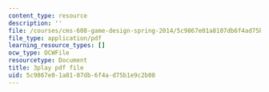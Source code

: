 ```yaml
---
content_type: resource
description: ''
file: /courses/cms-608-game-design-spring-2014/5c9867e01a8107db6f4ad75b1e9c2b08_1506702.pdf
file_type: application/pdf
learning_resource_types: []
ocw_type: OCWFile
resourcetype: Document
title: 3play pdf file
uid: 5c9867e0-1a81-07db-6f4a-d75b1e9c2b08
---
```

